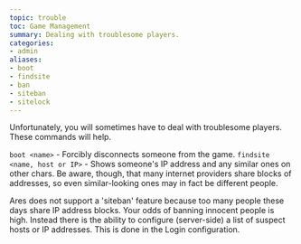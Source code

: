 ```yaml
---
topic: trouble
toc: Game Management
summary: Dealing with troublesome players.
categories:
- admin
aliases:
- boot
- findsite
- ban
- siteban
- sitelock
---
```

Unfortunately, you will sometimes have to deal with troublesome players.  These commands will help.

 `boot <name>` - Forcibly disconnects someone from the game.
 `findsite <name, host or IP>` - Shows someone's IP address and any similar 
         ones on other chars. Be aware, though, that many internet providers share blocks 
         of addresses, so even similar-looking ones may in fact be different people.
         
Ares does not support a 'siteban' feature because too many people these days share IP address blocks.  Your odds of banning innocent people is high.  Instead there is the ability to configure (server-side) a list of suspect hosts or IP addresses.  This is done in the Login configuration.
